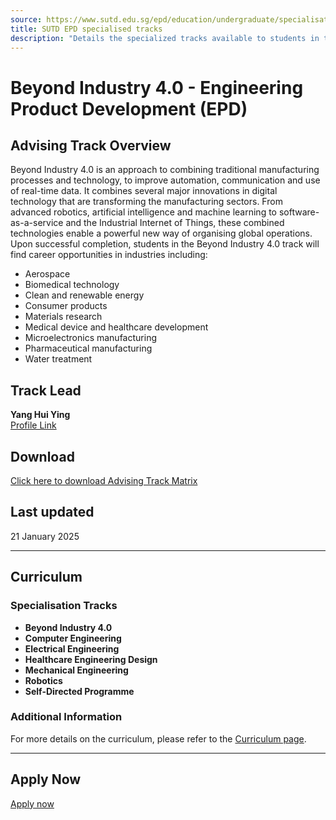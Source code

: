 ```yaml
---
source: https://www.sutd.edu.sg/epd/education/undergraduate/specialisation-tracks/beyond-industry-4-0/#tabs
title: SUTD EPD specialised tracks
description: "Details the specialized tracks available to students in the Engineering Product Development (EPD) pillar."
---
```


# Beyond Industry 4.0 - Engineering Product Development (EPD)

## Advising Track Overview

Beyond Industry 4.0 is an approach to combining traditional manufacturing processes and technology, to improve automation, communication and use of real-time data. It combines several major innovations in digital technology that are transforming the manufacturing sectors. From advanced robotics, artificial intelligence and machine learning to software-as-a-service and the Industrial Internet of Things, these combined technologies enable a powerful new way of organising global operations. Upon successful completion, students in the Beyond Industry 4.0 track will find career opportunities in industries including:

- Aerospace
- Biomedical technology
- Clean and renewable energy
- Consumer products
- Materials research
- Medical device and healthcare development
- Microelectronics manufacturing
- Pharmaceutical manufacturing
- Water treatment

## Track Lead

**Yang Hui Ying**  
[Profile Link](/profile/yang-hui-ying)

## Download

[Click here to download Advising Track Matrix](https://www.sutd.edu.sg/wp-content/uploads/2025/01/EPD-Curriculum-Matrix-Dec-24.pdf)

## Last updated

21 January 2025

---

## Curriculum

### Specialisation Tracks

- **Beyond Industry 4.0**
- **Computer Engineering**
- **Electrical Engineering**
- **Healthcare Engineering Design**
- **Mechanical Engineering**
- **Robotics**
- **Self-Directed Programme**

### Additional Information

For more details on the curriculum, please refer to the [Curriculum page](https://www.sutd.edu.sg/epd/education/undergraduate/curriculum/).

---

## Apply Now

[Apply now](https://www.sutd.edu.sg/admissions/undergraduate/)